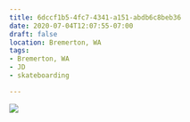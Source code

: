 ```yaml
---
title: 6dccf1b5-4fc7-4341-a151-abdb6c8beb36
date: 2020-07-04T12:07:55-07:00
draft: false
location: Bremerton, WA
tags:
- Bremerton, WA
- JD
- skateboarding

---
```

![](https://d17enza3bfujl8.cloudfront.net/6dccf1b5-4fc7-4341-a151-abdb6c8beb36.jpg)
